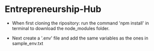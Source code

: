 # Entrepreneurship-Hub

- When first cloning the ripository:
    run the command 'npm install' in terminal to download the node_modules folder.

- Next create a '.env' file and add the same variables as the ones in sample_env.txt